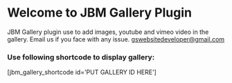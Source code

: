 # Welcome to JBM Gallery Plugin

JBM Gallery plugin use to add images, youtube and vimeo video in the gallery.
Email us if you face with any issue. gswebsitedeveloper@gmail.com

### Use following shortcode to display gallery:
[jbm_gallery_shortcode id='PUT GALLERY ID HERE']